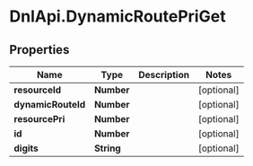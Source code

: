 # DnlApi.DynamicRoutePriGet

## Properties
Name | Type | Description | Notes
------------ | ------------- | ------------- | -------------
**resourceId** | **Number** |  | [optional] 
**dynamicRouteId** | **Number** |  | [optional] 
**resourcePri** | **Number** |  | [optional] 
**id** | **Number** |  | [optional] 
**digits** | **String** |  | [optional] 


